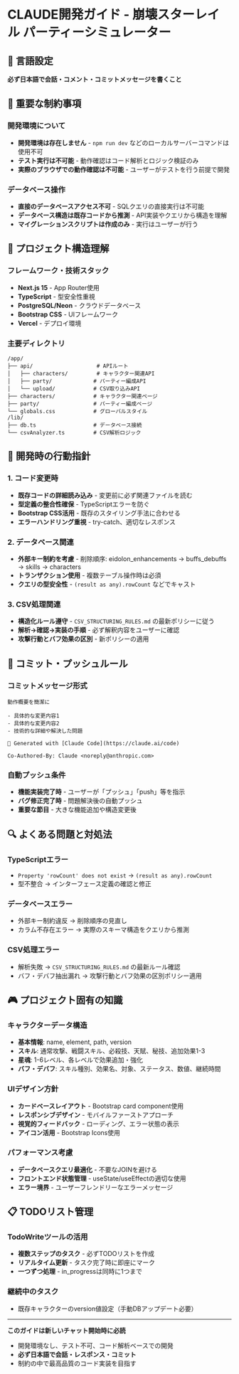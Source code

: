 # CLAUDE開発ガイド - 崩壊スターレイル パーティーシミュレーター

## 🗾 言語設定
**必ず日本語で会話・コメント・コミットメッセージを書くこと**

## 🚫 重要な制約事項

### 開発環境について
- **開発環境は存在しません** - `npm run dev` などのローカルサーバーコマンドは使用不可
- **テスト実行は不可能** - 動作確認はコード解析とロジック検証のみ
- **実際のブラウザでの動作確認は不可能** - ユーザーがテストを行う前提で開発

### データベース操作
- **直接のデータベースアクセス不可** - SQLクエリの直接実行は不可能
- **データベース構造は既存コードから推測** - API実装やクエリから構造を理解
- **マイグレーションスクリプトは作成のみ** - 実行はユーザーが行う

## 📁 プロジェクト構造理解

### フレームワーク・技術スタック
- **Next.js 15** - App Router使用
- **TypeScript** - 型安全性重視
- **PostgreSQL/Neon** - クラウドデータベース
- **Bootstrap CSS** - UIフレームワーク
- **Vercel** - デプロイ環境

### 主要ディレクトリ
```
/app/
├── api/                    # APIルート
│   ├── characters/         # キャラクター関連API
│   ├── party/             # パーティー編成API
│   └── upload/            # CSV取り込みAPI
├── characters/            # キャラクター関連ページ
├── party/                 # パーティー編成ページ
└── globals.css            # グローバルスタイル
/lib/
├── db.ts                  # データベース接続
└── csvAnalyzer.ts         # CSV解析ロジック
```

## 🎯 開発時の行動指針

### 1. コード変更時
- **既存コードの詳細読み込み** - 変更前に必ず関連ファイルを読む
- **型定義の整合性確保** - TypeScriptエラーを防ぐ
- **Bootstrap CSS活用** - 既存のスタイリング手法に合わせる
- **エラーハンドリング重視** - try-catch、適切なレスポンス

### 2. データベース関連
- **外部キー制約を考慮** - 削除順序: eidolon_enhancements → buffs_debuffs → skills → characters
- **トランザクション使用** - 複数テーブル操作時は必須
- **クエリの型安全性** - `(result as any).rowCount` などでキャスト

### 3. CSV処理関連
- **構造化ルール遵守** - `CSV_STRUCTURING_RULES.md` の最新ポリシーに従う
- **解析→確認→実装の手順** - 必ず解釈内容をユーザーに確認
- **攻撃行動とバフ効果の区別** - 新ポリシーの適用

## 📝 コミット・プッシュルール

### コミットメッセージ形式
```
動作概要を簡潔に

- 具体的な変更内容1
- 具体的な変更内容2
- 技術的な詳細や解決した問題

🤖 Generated with [Claude Code](https://claude.ai/code)

Co-Authored-By: Claude <noreply@anthropic.com>
```

### 自動プッシュ条件
- **機能実装完了時** - ユーザーが「プッシュ」「push」等を指示
- **バグ修正完了時** - 問題解決後の自動プッシュ
- **重要な節目** - 大きな機能追加や構造変更後

## 🔍 よくある問題と対処法

### TypeScriptエラー
- `Property 'rowCount' does not exist` → `(result as any).rowCount`
- 型不整合 → インターフェース定義の確認と修正

### データベースエラー  
- 外部キー制約違反 → 削除順序の見直し
- カラム不存在エラー → 実際のスキーマ構造をクエリから推測

### CSV処理エラー
- 解析失敗 → `CSV_STRUCTURING_RULES.md` の最新ルール確認
- バフ・デバフ抽出漏れ → 攻撃行動とバフ効果の区別ポリシー適用

## 🎮 プロジェクト固有の知識

### キャラクターデータ構造
- **基本情報**: name, element, path, version
- **スキル**: 通常攻撃、戦闘スキル、必殺技、天賦、秘技、追加効果1-3
- **星魂**: 1-6レベル、各レベルで効果追加・強化
- **バフ・デバフ**: スキル種別、効果名、対象、ステータス、数値、継続時間

### UIデザイン方針
- **カードベースレイアウト** - Bootstrap card component使用
- **レスポンシブデザイン** - モバイルファーストアプローチ
- **視覚的フィードバック** - ローディング、エラー状態の表示
- **アイコン活用** - Bootstrap Icons使用

### パフォーマンス考慮
- **データベースクエリ最適化** - 不要なJOINを避ける
- **フロントエンド状態管理** - useState/useEffectの適切な使用
- **エラー境界** - ユーザーフレンドリーなエラーメッセージ

## 📋 TODOリスト管理

### TodoWriteツールの活用
- **複数ステップのタスク** - 必ずTODOリストを作成
- **リアルタイム更新** - タスク完了時に即座にマーク
- **一つずつ処理** - in_progressは同時に1つまで

### 継続中のタスク
- 既存キャラクターのversion値設定（手動DBアップデート必要）

---

**このガイドは新しいチャット開始時に必読**
- 開発環境なし、テスト不可、コード解析ベースでの開発
- **必ず日本語で会話・レスポンス・コミット**
- 制約の中で最高品質のコード実装を目指す